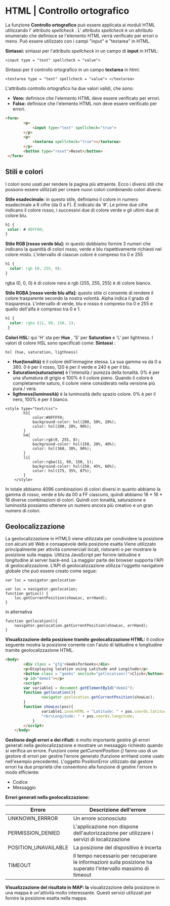 # HTML | Controllo ortografico

La funzione **Controllo ortografico** può essere applicata ai moduli HTML utilizzando l' attributo *spellcheck* . L' attributo *spellcheck* è un attributo enumerato che definisce se l'elemento HTML verrà verificato per errori o meno. Può essere utilizzato con i campi "input" e "textarea" in HTML. 

**Sintassi:**
  sintassi per l'attributo *spellcheck*  in un campo di **input** in HTML:

```
<input type = "text" spellcheck = "value">
```

Sintassi per il controllo ortografico in un campo **textarea** in html:

```
<textarea type = "text" spellcheck = "value"> </textarea>
```

L'attributo controllo ortografico ha due valori validi, che sono:

- **Vero:** definisce che l'elemento HTML deve essere verificato per errori.
- **Falso:** definisce che l'elemento HTML non deve essere verificato per errori.

```html
<form> 
        <p> 
            <input type="text" spellcheck="true"> 
        </p> 
        <p> 
            <textarea spellcheck="true"></textarea> 
        </p> 
        <button type="reset">Reset</button> 
 </form> 
```

## Stili e colori

I colori sono usati per rendere la pagina più attraente. Ecco i diversi stili che possono essere utilizzati per creare nuovi colori combinando colori diversi.

**Stile esadecimale:** in questo stile, definiamo il colore in numero esadecimale a 6 cifre (da 0 a F). È indicato da '#'. Le prime due cifre indicano il colore rosso, i successivi due di colore verde e gli ultimi due di colore blu.

```css
h1 {
 color: # 00FF00;
}
```

**Stile RGB [rosso verde blu]:** in questo dobbiamo fornire 3 numeri che indicano la quantità di colori  rosso, verde e blu rispettivamente richiesti nel colore misto. L'intervallo di ciascun colore è compreso tra 0 e 255

```css
h1 {
  color: rgb (0, 255, 0);
}
```

rgba (0, 0, 0) è di colore nero e rgb (255, 255, 255) è di colore bianco.

**Stile RGBA [rosso verde blu alfa]:** questo stile ci consente di rendere il colore trasparente secondo la nostra volontà. Alpha indica il grado di trasparenza. L'intervallo di verde, blu e rosso è compreso tra 0 e 255 e quello dell'alfa è compreso tra 0 e 1.

```css
h1 {
  color: rgba (11, 99, 150, 1);
 }
```

**Colori HSL:** qui 'H' sta per **Hue** , 'S' per **Saturation** e 'L' per lightness. I valori di colore HSL sono specificati come: 
**Sintassi** :

```
hsl (hue, saturation, ligthness)
```

- **Hue(tonalità)** è il colore dell'immagine stessa. La sua gamma va da 0 a 360. 0 è per il rosso, 120 è per il verde e 240 è per il blu.
- **Saturation(saturazione)** è l'intensità / purezza della tonalità. 0% è per una sfumatura di grigio e 100% è il colore pieno. 
   Quando il colore è completamente saturo, il colore viene considerato nella versione più pura / vera.
- **ligthness(luminosità)** è la luminosità dello spazio colore. 0% è per il nero, 100% è per il bianco.

```
<style type="text/css"> 
        h1{ 
            color:#0FFFF0; 
            background-color: hsl(200, 50%, 20%); 
            color: hsl(200, 20%, 90%); 
        } 
        h4{ 
            color:rgb(0, 255, 0); 
            background-color: hsl(150, 20%, 40%); 
            color: hsl(360, 30%, 90%); 
        } 
        li{ 
            color:rgba(11, 99, 150, 1); 
            background-color: hsl(250, 45%, 60%); 
            color: hsl(175, 35%, 87%); 
        } 
    </style> 
```

In totale abbiamo 4096 combinazioni di colori diversi in quanto abbiamo la gamma di rosso, verde e blu da 00 a FF ciascuno, quindi abbiamo 16 * 16 * 16 diverse combinazioni di colori. Quindi con tonalità, saturazione e luminosità possiamo ottenere un numero ancora più creativo e un gran numero di colori.

## Geolocalizzazione

La geolocalizzazione in HTML5 viene utilizzata per condividere la  posizione con alcuni siti Web e consapevole della posizione esatta Viene utilizzato principalmente per attività commerciali locali, ristoranti o per mostrare la posizione sulla mappa. Utilizza JavaScript per fornire latitudine e longitudine al server back-end. La maggior parte dei browser supporta l'API di geolocalizzazione. L'API di geolocalizzazione utilizza l'oggetto navigatore globale che può essere creato come segue:

```
var loc = navigator.geolocation
```

```
var loc = navigator.geolocation; 
function getLoc() { 
    loc.getCurrentPosition(showLoc, errHand); 
} 
```

in alternativa

```
function getlocation(){ 
    navigator.geolocation.getCurrentPosition(showLoc, errHand); 
} 
```

**Visualizzazione della posizione tramite geolocalizzazione HTML:** Il codice seguente mostra la posizione corrente con l'aiuto di latitudine e longitudine tramite geolocalizzazione HTML.

```html
<body> 
        <div class = "gfg">GeeksforGeeks</div> 
        <p>Displaying location using Latitude and Longitude</p> 
        <button class = "geeks" onclick="getlocation()">Click</button> 
        <p id="demo1"></p> 
        <script> 
        var variable1 = document.getElementById("demo1"); 
        function getlocation(){ 
                navigator.geolocation.getCurrentPosition(showLoc); 
        } 
        function showLoc(pos){ 
                variable1.innerHTML = "Latitude: " + pos.coords.latitude +  
                "<br>Longitude: " + pos.coords.longitude;  
            } 
        </script> 
    </body> 
```

**Gestione degli errori e dei rifiuti:** è molto importante gestire gli errori generati nella geolocalizzazione e mostrare un messaggio richiesto quando si verifica un errore. Funzioni come *getCurrentPosition ()* fanno uso di un gestore di errori per gestire l'errore generato (funzione errHand come usato nell'esempio precedente). L'oggetto PositionError utilizzato dal gestore errori ha due proprietà che  consentono alla funzione di gestire l'errore in modo efficiente:

- Codice
- Messaggio

**Errori generati nella geolocalizzazione:**

| Errore               | Descrizione dell'errore                                      |
| -------------------- | ------------------------------------------------------------ |
| UNKNOWN_ERRROR       | Un errore sconosciuto                                        |
| PERMISSION_DENIED    | L'applicazione non dispone dell'autorizzazione per utilizzare i servizi di localizzazione |
| POSITION_UNAVAILABLE | La posizione del dispositivo è incerta                       |
| TIMEOUT              | Il tempo necessario per recuperare le informazioni sulla posizione ha superato l'intervallo massimo di timeout |

**Visualizzazione del risultato in MAP: la** visualizzazione della posizione in una mappa è un'attività molto interessante. Questi servizi utilizzati per fornire la posizione esatta nella mappa.

<script src="https://maps.google.com/maps/api/js?sensor=false">

**Proprietà posizione:** La tabella seguente determina le proprietà utilizzate in *getCurrentPosition ()* e i loro valori di ritorno.

| Properties              | Return Value                                                |
| ----------------------- | ----------------------------------------------------------- |
| coords.latitude         | Always returns latitude as a decimal number                 |
| coords.accuracy         | Always returns accuracy of position                         |
| coords.longitude        | Always returns longitude as a decimal number                |
| coords.altitude         | Returns the altitude in meters above sea level if available |
| coords.altitudeAccuracy | Returns altitude accuracy of position if available          |
| coords.heading          | Returns heading in degree clockwise from North if available |
| coords.speed            | Returns speed in mps if available                           |
| timestamp               | Returns date or time of response if available               |

**Metodi di geolocalizzazione:** La geolocalizzazione ha i seguenti metodi che lo rendono interessante e più facile da lavorare.

| Metodo                 | Descrizione                                                  |
| ---------------------- | ------------------------------------------------------------ |
| *getCurrentPosition()* | recupera la posizione corrente dell'utente                   |
| *watchPosition()*      | recupera aggiornamenti periodici della posizione corrente dell'utente |
| *clearWatch()*         | annulla una chiamata watchPosition attualmente in esecuzione |